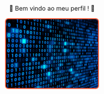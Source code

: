 <p align="center" style="font-size: 20px;">
    🎉 Bem vindo ao meu perfil ! 🎉
</p>

<div align="center">
    <img src="https://raw.githubusercontent.com/devbueno/devbueno/main/matrix.gif" 
         width="300px" 
         style="border: 3px solid #ff5733; border-radius: 10px;">
</div>

